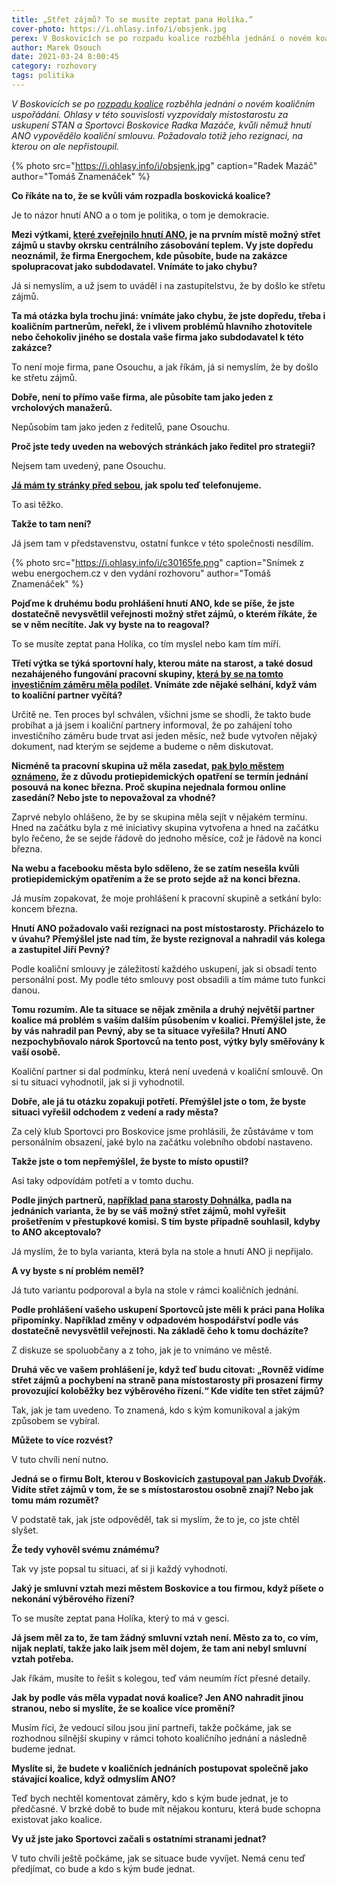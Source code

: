 ```yaml
---
title: „Střet zájmů? To se musíte zeptat pana Holíka.“
cover-photo: https://i.ohlasy.info/i/obsjenk.jpg
perex: V Boskovicích se po rozpadu koalice rozběhla jednání o novém koaličním uspořádání. Ohlasy v této souvislosti vyzpovídaly místostarostu za uskupení STAN a Sportovci Boskovice Radka Mazáče, kvůli němuž hnutí ANO vypovědělo koaliční smlouvu.
author: Marek Osouch
date: 2021-03-24 8:00:45
category: rozhovory
tags: politika
---
```


*V Boskovicích se po [rozpadu koalice](https://ohlasy.info/clanky/2021/03/pad-koalice.html) rozběhla jednání o novém koaličním uspořádání. Ohlasy v této souvislosti vyzpovídaly místostarostu za uskupení STAN a Sportovci Boskovice Radka Mazáče, kvůli němuž hnutí ANO vypovědělo koaliční smlouvu. Požadovalo totiž jeho rezignaci, na kterou on ale nepřistoupil.*

{% photo src="https://i.ohlasy.info/i/obsjenk.jpg" caption="Radek Mazáč" author="Tomáš Znamenáček" %}

**Co říkáte na to, že se kvůli vám rozpadla boskovická koalice?**

Je to názor hnutí ANO a o tom je politika, o tom je demokracie.

**Mezi výtkami, [které zveřejnilo hnutí ANO](https://www.facebook.com/holik.lukas/posts/3021687691423325), je na prvním místě možný střet zájmů u stavby okrsku centrálního zásobování teplem. Vy jste dopředu neoznámil, že firma Energochem, kde působíte, bude na zakázce spolupracovat jako subdodavatel. Vnímáte to jako chybu?**

Já si nemyslím, a už jsem to uváděl i na zastupitelstvu, že by došlo ke střetu zájmů.

**Ta má otázka byla trochu jiná: vnímáte jako chybu, že jste dopředu, třeba i koaličním partnerům, neřekl, že i vlivem problémů hlavního zhotovitele nebo čehokoliv jiného se dostala vaše firma jako subdodavatel k této zakázce?**

To není moje firma, pane Osouchu, a jak říkám, já si nemyslím, že by došlo ke střetu zájmů.

**Dobře, není to přímo vaše firma, ale působíte tam jako jeden z vrcholových manažerů.**

Nepůsobím tam jako jeden z ředitelů, pane Osouchu.

**Proč jste tedy uveden na webových stránkách jako ředitel pro strategii?**

Nejsem tam uvedený, pane Osouchu.

**[Já mám ty stránky před sebou](http://energochem.cz/cs/kontakt-new/), jak spolu teď telefonujeme.**

To asi těžko.

**Takže to tam není?**

Já jsem tam v představenstvu, ostatní funkce v této společnosti nesdílím.

{% photo src="https://i.ohlasy.info/i/c30165fe.png" caption="Snímek z webu energochem.cz v den vydání rozhovoru" author="Tomáš Znamenáček" %}

**Pojďme k druhému bodu prohlášení hnutí ANO, kde se píše, že jste dostatečně nevysvětlil veřejnosti možný střet zájmů, o kterém říkáte, že se v něm necítíte. Jak vy byste na to reagoval?**

To se musíte zeptat pana Holíka, co tím myslel nebo kam tím míří.

**Třetí výtka se týká sportovní haly, kterou máte na starost, a také dosud nezahájeného fungování pracovní skupiny, [která by se na tomto investičním záměru měla podílet](https://ohlasy.info/clanky/2021/02/hala-navrh.html). Vnímáte zde nějaké selhání, když vám to koaliční partner vyčítá?**

Určitě ne. Ten proces byl schválen, všichni jsme se shodli, že takto bude probíhat a já jsem i koaliční partnery informoval, že po zahájení toho investičního záměru bude trvat asi jeden měsíc, než bude vytvořen nějaký dokument, nad kterým se sejdeme a budeme o něm diskutovat.

**Nicméně ta pracovní skupina už měla zasedat, [pak bylo městem oznámeno](https://www.facebook.com/mestoboskovice/posts/3875313355884599), že z důvodu protiepidemických opatření se termín jednání posouvá na konec března. Proč skupina nejednala formou online zasedání? Nebo jste to nepovažoval za vhodné?**

Zaprvé nebylo ohlášeno, že by se skupina měla sejít v nějakém termínu. Hned na začátku byla z mé iniciativy skupina vytvořena a hned na začátku bylo řečeno, že se sejde řádově do jednoho měsíce, což je řádově na konci března.

**Na webu a facebooku města bylo sděleno, že se zatím nesešla kvůli protiepidemickým opatřením a že se proto sejde až na konci března.**

Já musím zopakovat, že moje prohlášení k pracovní skupině a setkání bylo: koncem března.

**Hnutí ANO požadovalo vaši rezignaci na post místostarosty. Přicházelo to v úvahu? Přemýšlel jste nad tím, že byste rezignoval a nahradil vás kolega a zastupitel Jiří Pevný?**

Podle koaliční smlouvy je záležitostí každého uskupení, jak si obsadí tento personální post. My podle této smlouvy post obsadili a tím máme tuto funkci danou.

**Tomu rozumím. Ale ta situace se nějak změnila a druhý největší partner koalice má problém s vaším dalším působením v koalici. Přemýšlel jste, že by vás nahradil pan Pevný, aby se ta situace vyřešila? Hnutí ANO nezpochybňovalo nárok Sportovců na tento post, výtky byly směřovány k vaší osobě.**

Koaliční partner si dal podmínku, která není uvedená v koaliční smlouvě. On si tu situaci vyhodnotil, jak si ji vyhodnotil.

**Dobře, ale já tu otázku zopakuji potřetí. Přemýšlel jste o tom, že byste situaci vyřešil odchodem z vedení a rady města?**

Za celý klub Sportovci pro Boskovice jsme prohlásili, že zůstáváme v tom personálním obsazení, jaké bylo na začátku volebního období nastaveno.

**Takže jste o tom nepřemýšlel, že byste to místo opustil?**

Asi taky odpovídám potřetí a v tomto duchu.

**Podle jiných partnerů, [například pana starosty Dohnálka](https://ohlasy.info/clanky/2021/03/pad-koalice.html), padla na jednáních varianta, že by se váš možný střet zájmů, mohl vyřešit prošetřením v přestupkové komisi. S tím byste případně souhlasil, kdyby to ANO akceptovalo?**

Já myslím, že to byla varianta, která byla na stole a hnutí ANO ji nepřijalo.

**A vy byste s ní problém neměl?**

Já tuto variantu podporoval a byla na stole v rámci koaličních jednání.

**Podle prohlášení vašeho uskupení Sportovců jste měli k práci pana Holíka připomínky. Například změny v odpadovém hospodářství podle vás dostatečně nevysvětlil veřejnosti. Na základě čeho k tomu docházíte?**

Z diskuze se spoluobčany a z toho, jak je to vnímáno ve městě.

**Druhá věc ve vašem prohlášení je, když teď budu citovat: „Rovněž vidíme střet zájmů a pochybení na straně pana místostarosty při prosazení firmy provozující koloběžky bez výběrového řízení.“ Kde vidíte ten střet zájmů?**

Tak, jak je tam uvedeno. To znamená, kdo s kým komunikoval a jakým způsobem se vybíral.

**Můžete to více rozvést?**

V tuto chvíli není nutno.

**Jedná se o firmu Bolt, kterou v Boskovicích [zastupoval pan Jakub Dvořák](https://ohlasy.info/clanky/2020/08/rozhovor-dvorak.html). Vidíte střet zájmů v tom, že se s místostarostou osobně znají? Nebo jak tomu mám rozumět?**

V podstatě tak, jak jste odpověděl, tak si myslím, že to je, co jste chtěl slyšet.

**Že tedy vyhověl svému známému?**

Tak vy jste popsal tu situaci, ať si ji každý vyhodnotí.

**Jaký je smluvní vztah mezi městem Boskovice a tou firmou, když píšete o nekonání výběrového řízení?**

To se musíte zeptat pana Holíka, který to má v gesci.

**Já jsem měl za to, že tam žádný smluvní vztah není. Město za to, co vím, nijak neplatí, takže jako laik jsem měl dojem, že tam ani nebyl smluvní vztah potřeba.**

Jak říkám, musíte to řešit s kolegou, teď vám neumím říct přesné detaily.

**Jak by podle vás měla vypadat nová koalice? Jen ANO nahradit jinou stranou, nebo si myslíte, že se koalice více promění?**

Musím říci, že vedoucí silou jsou jiní partneři, takže počkáme, jak se rozhodnou silnější skupiny v rámci tohoto koaličního jednání a následně budeme jednat.

**Myslíte si, že budete v koaličních jednáních postupovat společně jako stávající koalice, když odmyslím ANO?**

Teď bych nechtěl komentovat záměry, kdo s kým bude jednat, je to předčasné. V brzké době to bude mít nějakou konturu, která bude schopna existovat jako koalice.

**Vy už jste jako Sportovci začali s ostatními stranami jednat?**

V tuto chvíli ještě počkáme, jak se situace bude vyvíjet. Nemá cenu teď předjímat, co bude a kdo s kým bude jednat.

